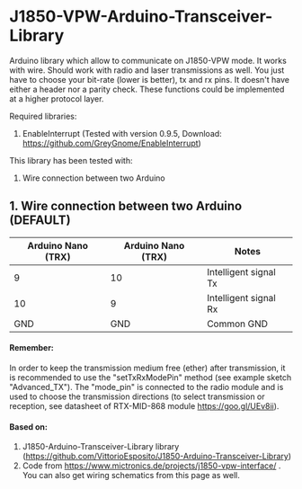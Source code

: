 # J1850-VPW-Arduino-Transceiver-Library
Arduino library which allow to communicate on J1850-VPW mode.
It works with wire. Should work with radio and laser transmissions as well.
You just have to choose your bit-rate (lower is better), tx and rx pins.
It doesn't have either a header nor a parity check. These functions could be implemented at a higher protocol layer.

Required libraries:
1. EnableInterrupt  (Tested with version 0.9.5, Download: https://github.com/GreyGnome/EnableInterrupt)

This library has been tested with:
1. Wire connection between two Arduino

## 1. Wire connection between two Arduino (DEFAULT)
Arduino Nano (TRX)  |  Arduino Nano (TRX)  |    Notes  
-------------|-------------|------------
9 | 10 | Intelligent signal Tx
10 | 9 | Intelligent signal Rx
GND | GND | Common GND 

#### Remember: 
In order to keep the transmission medium free (ether) after transmission, it is recommended to use the "setTxRxModePin" method (see example sketch "Advanced_TX"). 
The "mode_pin" is connected to the radio module and is used to choose the transmission directions (to select transmission or reception, see datasheet of RTX-MID-868 module https://goo.gl/UEv8ii).

#### Based on:
1. J1850-Arduino-Transceiver-Library library (https://github.com/VittorioEsposito/J1850-Arduino-Transceiver-Library)
2. Code from https://www.mictronics.de/projects/j1850-vpw-interface/ . You can also get wiring schematics from this page as well.